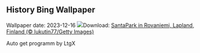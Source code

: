 ## History Bing Wallpaper
Wallpaper date: 2023-12-16
![](https://www.bing.com/th?id=OHR.SantaPark_EN-US8274997583_UHD.jpg&w=1000)Download: [SantaPark in Rovaniemi, Lapland, Finland (© lukutin77/Getty Images)](https://www.bing.com/th?id=OHR.SantaPark_EN-US8274997583_UHD.jpg)

Auto get programm by LtgX
